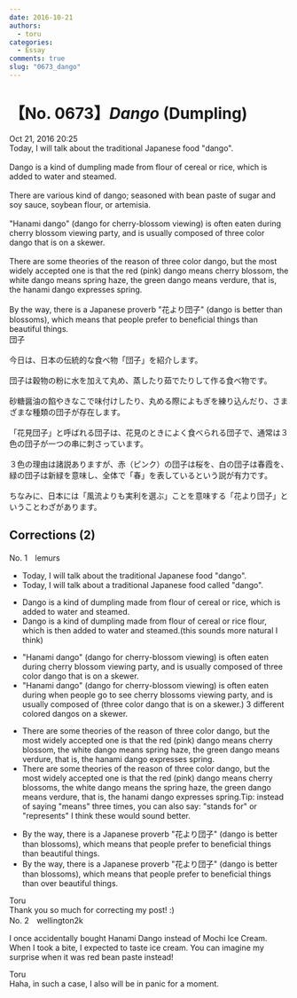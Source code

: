 ```yaml
---
date: 2016-10-21
authors:
  - toru
categories:
  - Essay
comments: true
slug: "0673_dango"
---
```


# 【No. 0673】<strong><em>Dango</strong></em> (Dumpling)
<div class="date">Oct 21, 2016 20:25</div>
<div id="post"><div id="body_show_ori">
Today, I will talk about the traditional Japanese food "dango".<br/><br/>Dango is a kind of dumpling made from flour of cereal or rice, which is added to water and steamed.<br/><br/>There are various kind of dango; seasoned with bean paste of sugar and soy sauce, soybean flour, or artemisia.<br/><br/>"Hanami dango" (dango for cherry-blossom viewing) is often eaten during cherry blossom viewing party, and is usually composed of three color dango that is on a skewer.<br/><br/>There are some theories of the reason of three color dango, but the most widely accepted one is that the red (pink) dango means cherry blossom, the white dango means spring haze, the green dango means verdure, that is, the hanami dango expresses spring.<br/><br/>By the way, there is a Japanese proverb "花より団子" (dango is better than blossoms), which means that people prefer to beneficial things than beautiful things.
</div></div>

<!-- more -->

<div id="post_ja"><div id="body_show_mo">
団子<br/><br/>今日は、日本の伝統的な食べ物「団子」を紹介します。<br/><br/>団子は穀物の粉に水を加えて丸め、蒸したり茹でたりして作る食べ物です。<br/><br/>砂糖醤油の餡やきなこで味付けしたり、丸める際によもぎを練り込んだり、さまざまな種類の団子が存在します。<br/><br/>「花見団子」と呼ばれる団子は、花見のときによく食べられる団子で、通常は３色の団子が一つの串に刺さっています。<br/><br/>３色の理由は諸説ありますが、赤（ピンク）の団子は桜を、白の団子は春霞を、緑の団子は新緑を意味し、全体で「春」を表しているという説が有力です。<br/><br/>ちなみに、日本には「風流よりも実利を選ぶ」ことを意味する「花より団子」ということわざがあります。
</div></div>

## Corrections (2)
<div id="block"><div class="first_name"> No. 1　<span class="just_name">lemurs</span></div><div id="block2">
<ul class="correction_field">
<li class="incorrect">Today, I will talk about the traditional Japanese food "dango".</li>
<li class="corrected correct">
Today, I will talk about<span class="f_red"> a</span> traditional Japanese food <span class="f_red">called </span>"dango".
</li>
</ul>
<ul class="correction_field">
<li class="incorrect">Dango is a kind of dumpling made from flour of cereal or rice, which is added to water and steamed.</li>
<li class="corrected correct">
Dango is a kind of dumpling made from <span class="sline">flour of</span> cereal or rice <span class="f_red">flour</span>, which is <span class="f_red">then </span>added to water and steamed.(this sounds more natural I think) 
</li>
</ul>
<ul class="correction_field">
<li class="incorrect">"Hanami dango" (dango for cherry-blossom viewing) is often eaten during cherry blossom viewing party, and is usually composed of three color dango that is on a skewer.</li>
<li class="corrected correct">
"Hanami dango" (dango for cherry-blossom viewing) is often eaten <span class="sline">during</span> <span class="f_red">when people go to see </span>cherry blossom<span class="f_red">s</span> <span class="sline">viewing party</span>, and is usually composed of <span class="f_red">(</span>three color dango that is on a skewer.<span class="f_red">) 3 different colored dangos on a skewer.</span>
</li>
</ul>
<ul class="correction_field">
<li class="incorrect">There are some theories of the reason of three color dango, but the most widely accepted one is that the red (pink) dango means cherry blossom, the white dango means spring haze, the green dango means verdure, that is, the hanami dango expresses spring.</li>
<li class="corrected correct">
There are some theories of the reason of three color dango, but the most widely accepted one is that the red (pink) dango means cherry blossom<span class="f_red">s</span>, the white dango means <span class="f_blue">the </span>spring haze, the green dango means verdure, that is, the hanami dango expresses spring.<span class="f_blue">Tip: instead of saying "means" three times, you can also say: "stands for" or "represents" I think these would sound better.</span>
</li>
</ul>
<ul class="correction_field">
<li class="incorrect">By the way, there is a Japanese proverb "花より団子" (dango is better than blossoms), which means that people prefer to beneficial things than beautiful things.</li>
<li class="corrected correct">
By the way, there is a Japanese proverb "花より団子" (dango is better than blossoms), which means that people prefer <span class="sline">to </span>beneficial things <span class="sline">than</span><span class="f_red"> over </span>beautiful things.
</li>
</ul>
</div><div class="name"><span class="just_name">Toru</span><br>
Thank you so much for correcting my post! :)
</div>
</div>
<div id="block"><div class="first_name"> No. 2　<span class="just_name">wellington2k</span></div><div id="block2">
<p class="comment_small">
 I once accidentally bought Hanami Dango instead of Mochi Ice Cream. When I took a bite, I expected to taste ice cream. You can imagine my surprise when it was red bean paste instead!
</p>

</div><div class="name"><span class="just_name">Toru</span><br>
Haha, in such a case, I also will be in panic for a moment.
</div>
</div>
